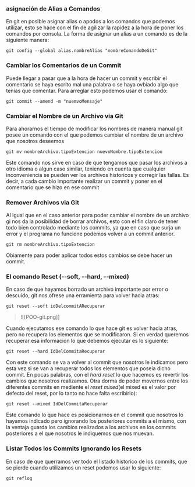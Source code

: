 ### asignación de Alias a Comandos
En git en posible asignar alias o apodos a los comandos que podemos utilizar, esto se hace con el fin de agilizar la rapidez a la hora de poner los comandos por consola.
La forma de asignar un alias a un comando es de la siguiente manera:

```git
git config --global alias.nombreAlias "nombreComandoDeGit"
```

### Cambiar los Comentarios de un Commit
Puede llegar a pasar que a la hora de hacer un commit y escribir el comentario se haya escrito mal una palabra o se haya ovbiado algo que tenias que comentar. Para arreglar esto podemos usar el comando:

```git
git commit --amend -m "nuemvoMensaje"
```

### Cambiar el Nombre de un Archivo via Git
Para ahorarnos el tiempo de modificar los nombres de manera manual git posee un comando con el que podemos cambiar el nombre de un archivo que nosotros deseemos

```git
git mv nombreArchivo.tipoExtencion nuevoNombre.tipoExtencion
 ```

Este comando nos sirve en caso de que tengamos que pasar los archivos a otro idioma o algun caso similar, teniendo en cuenta que cualquier inconveniencia se pueden ver los archivos historicos y corregir las fallas. Es decir, a cada cambio importante realizar un commit y poner en el comentario que se hizo en ese commit

### Remover Archivos via Git
Al igual que en el caso anterior para poder cambiar el nombre de un archivo gi nos da la posibilidad de borrar archivos, esto con el fin claro de tener todo bien controlado mediante los commits, ya que en caso que surja un error y el programa no funcione podemos volver a un commit anterior.

```git
git rm nombreArchivo.tipoExtencion
```

Obiamente para poder aplicar todos estos cambios se debe hacer un commit.

### El comando Reset (--soft, --hard, --mixed)
En caso de que hayamos borrado un archivo importante por error o descuido, git nos ofrese una erramienta para volver hacia atras:

```git
git reset --soft idDelcommitARecuperar
```

> ![[POO-git.png]]

Cuando ejecutamos ese comando lo que hace git es volver hacia atras, pero no recupera los elementos que se modificaron.
Si en verdad queremos recuperar esa informacion lo que debemos ejecutar es lo siguiente:

```git
git reset --hard IdDelCommitaRecuperar
```

Con este comando se va a volver al commit que nosotros le indicamos pero esta vez si se van a recuperar todos los elementos que poseia dicho commit. En pocas palabras, con el *hard reset* lo que hacemos es revertir los cambios que nosotros realizamos.
Otra dorma de poder movernos entre los diferentes commits en mediente el *reset mixed*(el mixed es el valor por defecto del reset, por lo tanto no hace falta escribirlo):

```git
git reset --mixed IdDelCommitaRecuperar
```

Este comando lo que hace es posicionarnos en el commit que nosotros lo hayamos indicado pero ignorando los posteriores commits a el mismo, con la ventaja guarda los cambios realizados a los archivos en los commits posteriores a el que nosotros le indiquemos que nos muevan.

### Listar Todos los Commits Ignorando los Resets
En caso de que querramos ver todo el listado historico de los commits, que se pierde cuando utilizamos un reset podemos usar lo siguiente:

```git
git reflog
```


